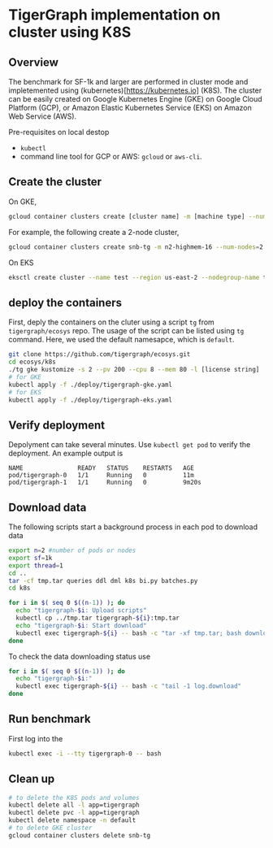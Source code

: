 # TigerGraph implementation on cluster using K8S
## Overview
The benchmark for SF-1k and larger are performed in cluster mode and impletemented using (kubernetes)[https://kubernetes.io] (K8S). The cluster can be easily created on Google Kubernetes Engine (GKE) on Google Cloud Platform (GCP),  or Amazon Elastic Kubernetes Service (EKS) on Amazon Web Service (AWS). 

Pre-requisites on local destop
* `kubectl`
* command line tool for GCP or AWS: `gcloud` or `aws-cli`. 

## Create the cluster
On GKE, 
```bash
gcloud container clusters create [cluster name] -m [machine type] --num-nodes=[number of nodes] --disk-size [disk size in GB] --disk-type=[disk type]
```
For example, the following create a 2-node cluster,
```bash
gcloud container clusters create snb-tg -m n2-highmem-16 --num-nodes=2 --disk-size 100 --disk-type=pd-ssd
```
On EKS 
```bash
eksctl create cluster --name test --region us-east-2 --nodegroup-name tgtest --node-type r5.xlarge --nodes 2 --instance-prefix tg --instance-name eks-test 
```

## deploy the containers
First, deply the containers on the cluter using a script `tg` from `tigergraph/ecosys` repo. The usage of the script can be listed using `tg` command. Here, we used the default namesapce, which is `default`.
```bash
git clone https://github.com/tigergraph/ecosys.git
cd ecosys/k8s
./tg gke kustomize -s 2 --pv 200 --cpu 8 --mem 80 -l [license string]
# for GKE
kubectl apply -f ./deploy/tigergraph-gke.yaml 
# for EKS
kubectl apply -f ./deploy/tigergraph-eks.yaml 
```

## Verify deployment
Depolyment can take several minutes. Use `kubectl get pod` to verify the deployment. An example output is
```
NAME               READY   STATUS    RESTARTS   AGE
pod/tigergraph-0   1/1     Running   0          11m
pod/tigergraph-1   1/1     Running   0          9m20s
``` 
## Download data
The following scripts start a background process in each pod to download data 
```bash
export n=2 #number of pods or nodes
export sf=1k 
export thread=1
cd ..
tar -cf tmp.tar queries ddl dml k8s bi.py batches.py
cd k8s

for i in $( seq 0 $((n-1)) ); do
  echo "tigergraph-$i: Upload scripts"
  kubectl cp ../tmp.tar tigergraph-${i}:tmp.tar 
  echo "tigergraph-$i: Start download"  
  kubectl exec tigergraph-${i} -- bash -c "tar -xf tmp.tar; bash download.sh  $sf $i $n $thread > log.download 2> /dev/null &"  
done
```

To check the data downloading status use
```bash
for i in $( seq 0 $((n-1)) ); do
  echo "tigergraph-$i:"
  kubectl exec tigergraph-${i} -- bash -c "tail -1 log.download"
done
```

## Run benchmark 

First log into the 
```bash
kubectl exec -i --tty tigergraph-0 -- bash
```



## Clean up
```bash
# to delete the K8S pods and volumes
kubectl delete all -l app=tigergraph
kubectl delete pvc -l app=tigergraph
kubectl delete namespace -n default
# to delete GKE cluster
gcloud container clusters delete snb-tg
```